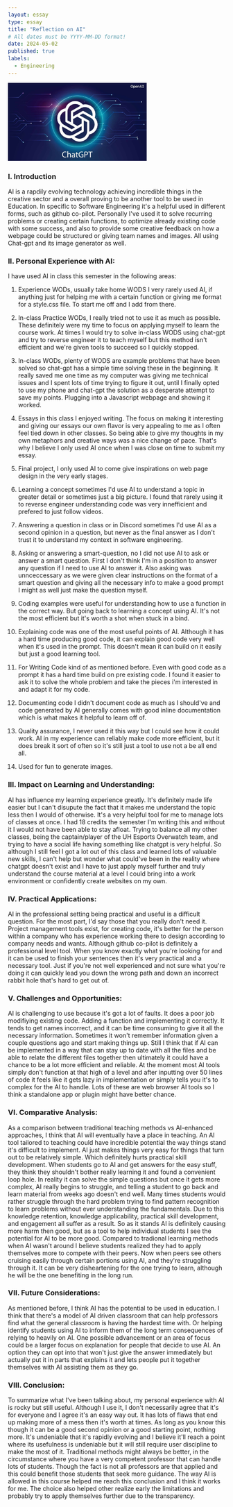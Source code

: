 ```yaml
---
layout: essay
type: essay
title: "Reflection on AI"
# All dates must be YYYY-MM-DD format!
date: 2024-05-02
published: true
labels:
  - Engineering
---
```


<img width="320px" class="rounded float-start pe-4" src="../img/ChatGPT.jpg">

### I. Introduction
AI is a rapdily evolving technology achieving incredible things in the creative sector and a overall proving to be another tool to be used in Education. In specific to Software Engineering it's a helpful used in different forms, such as github co-pilot. Personally I've used it to solve recurring problems or creating certain functions, to optimize already existing code with some success, and also to provide some creative feedback on how a webpage could be structured or giving team names and images. All using Chat-gpt and its image generator as well.

### II. Personal Experience with AI:
I have used AI in class this semester in the following areas:

1. Experience WODs, usually take home WODS I very rarely used AI, if anything just for helping me with a certain function or giving me format for a style.css file. To start me off and I add from there.

2. In-class Practice WODs, I really tried not to use it as much as possible. These definitely were my time to focus on applying myself to learn the course work. At times I would try to solve in-class WODS using chat-gpt and try to reverse engineer it to teach myself but this method isn't efficient and we're given tools to succeed so I quickly stopped.

3. In-class WODs, plenty of WODS are example problems that have been solved so chat-gpt has a simple time solving these in the beginning. It really saved me one time as my computer was giving me technical issues and I spent lots of time trying to figure it out, until I finally opted to use my phone and chat-gpt the solution as a desperate attempt to save my points. Plugging into a Javascript webpage and showing it worked.

4. Essays in this class I enjoyed writing. The focus on making it interesting and giving our essays our own flavor is very appealing to me as I often feel tied down in other classes. So being able to give my thoughts in my own metaphors and creative ways was a nice change of pace. That's why I believe I only used AI once when I was close on time to submit my essay.

5. Final project, I only used AI to come give inspirations on web page design in the very early stages.

6. Learning a concept sometimes I'd use AI to understand a topic in greater detail or sometimes just a big picture. I found that rarely using it to reverse engineer understanding code was very innefficient and prefered to just follow videos.

7. Answering a question in class or in Discord sometimes I'd use AI as a second opinion in a question, but never as the final answer as I don't trust it to understand my context in software engineering.

8. Asking or answering a smart-question, no I did not use AI to ask or answer a smart question. First I don't think I'm in a position to answer any question if I need to use AI to answer it. Also asking was unnceccessary as we were given clear instructions on the format of a smart question and giving all the necessary info to make a good prompt I might as well just make the question myself.

9. Coding examples were useful for understanding how to use a function in the correct way. But going back to learning a concept using AI. It's not the most efficient but it's worth a shot when stuck in a bind.

10. Explaining code was one of the most useful points of AI. Although it has a hard time producing good code, it can explain good code very well when it's used in the prompt. This doesn't mean it can build on it easily but just a good learning tool.

11. For Writing Code kind of as mentioned before. Even with good code as a prompt it has a hard time build on pre existing code. I found it easier to ask it to solve the whole problem and take the pieces i'm interested in and adapt it for my code.

12. Documenting code I didn't document code as much as I should've and code generated by AI generally comes with good inline documentation which is what makes it helpful to learn off of.

13. Quality assurance, I never used it this way but I could see how it could work. AI in my experience can reliably make code more efficient, but it does break it sort of often so it's still just a tool to use not a be all end all.

14. Used for fun to generate images.


### III. Impact on Learning and Understanding:
AI has influence my learning experience greatly. It's definitely made life easier but I can't disupute the fact that it makes me understand the topic less then I would of otherwise. It's a very helpful tool for me to manage lots of classes at once. I had 18 credits the semester I'm writing this and without it I would not have been able to stay afloat. Trying to balance all my other classes, being the captain/player of the UH Esports Overwatch team, and trying to have a social life having something like chatgpt is very helpful. So although I still feel I got a lot out of this class and learned lots of valuable new skills, I can't help but wonder what could've been in the reality where chatgpt doesn't exist and I have to just apply myself further and truly understand the course material at a level I could bring into a work environment or confidently create websites on my own.

### IV. Practical Applications:
AI in the professional setting being practical and useful is a difficult question. For the most part, I'd say those that you really don't need it. Project management tools exist, for creating code, it's better for the person within a company who has experience working there to design according to company needs and wants. Although github co-pilot is definitely a professional level tool. When you know exactly what you're looking for and it can be used to finish your sentences then it's very practical and a necessary tool. Just if you're not well experienced and not sure what you're doing it can quickly lead you down the wrong path and down an incorrect rabbit hole that's hard to get out of.

### V. Challenges and Opportunities:
AI is challenging to use because it's got a lot of faults. It does a poor job modifiying existing code. Adding a function and implementing it correctly. It tends to get names incorrect, and it can be time consuming to give it all the necessary information. Sometimes it won't remember information given a couple questions ago and start making things up. Still I think that if AI can be implemented in a way that can stay up to date with all the files and be able to relate the different files together then ultimately it could have a chance to be a lot more efficient and reliable. At the moment most AI tools simply don't function at that high of a level and after inputting over 50 lines of code it feels like it gets lazy in implementation or simply tells you it's to complex for the AI to handle. Lots of these are web browser AI tools so I think a standalone app or plugin might have better chance.

### VI. Comparative Analysis:
As a comparison between traditional teaching methods vs AI-enhanced approaches, I think that AI will eventually have a place in teaching. An AI tool tailored to teaching could have incredible potential the way things stand it's difficult to implement. AI just makes things very easy for things that turn out to be relatively simple. Which definitely hurts practical skill development. When students go to AI and get answers for the easy stuff, they think they shouldn't bother really learning it and found a convenient loop hole. In reality it can solve the simple questions but once it gets more complex, AI really begins to struggle, and telling a student to go back and learn material from weeks ago doesn't end well. Many times students would rather struggle through the hard problem trying to find pattern recognition to learn problems without ever understanding the fundamentals. Due to this knowledge retention, knowledge applicability, practical skill development, and engagement all suffer as a result. So as it stands AI is definitely causing more harm then good, but as a tool to help individual students I see the potential for AI to be more good. Compared to tradional learning methods when AI wasn't around I believe students realized they had to apply themselves more to compete with their peers. Now when peers see others cruising easily through certain portions using AI, and they're struggling through it. It can be very disheartening for the one trying to learn, although he will be the one benefiting in the long run.

### VII. Future Considerations:
As mentioned before, I think AI has the potential to be used in education. I think that there's a model of AI driven classroom that can help professors find what the general classroom is having the hardest time with. Or helping identify students using AI to inform them of the long term consequences of relying to heavily on AI. One possible advancement or an area of focus could be a larger focus on explanation for people that decide to use AI. An option they can opt into that won't just give the answer immediately but actually put it in parts that explains it and lets people put it together themselves with AI assisting them as they go.

### VIII. Conclusion:
To summarize what I've been talking about, my personal experience with AI is rocky but still useful. Although I use it, I don't necessarily agree that it's for everyone and I agree it's an easy way out. It has lots of flaws that end up making more of a mess then it's worth at times. As long as you know this though it can be a good second opinion or a good starting point, nothing more. It's undeniable that it's rapidly evolving and I believe it'll reach a point where its usefulness is undeniable but it will still require user discipline to make the most of it. Traditional methods might always be better, in the circumstance where you have a very competent professor that can handle lots of students. Though the fact is not all professors are that applied and this could benefit those students that seek more guidance. The way AI is allowed in this course helped me reach this conclusion and I think it works for me. The choice also helped other realize early the limitations and probably try to apply themselves further due to the transparency. 